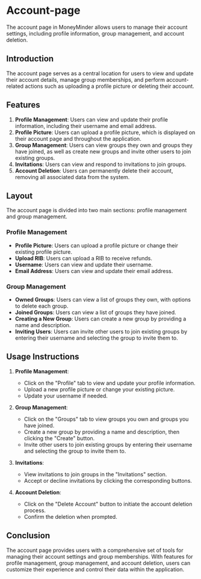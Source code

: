 # Account-page

The account page in MoneyMinder allows users to manage their account settings, including profile information, group management, and account deletion.

## Introduction

The account page serves as a central location for users to view and update their account details, manage group memberships, and perform account-related actions such as uploading a profile picture or deleting their account.

## Features

1. **Profile Management**: Users can view and update their profile information, including their username and email address.
2. **Profile Picture**: Users can upload a profile picture, which is displayed on their account page and throughout the application.
3. **Group Management**: Users can view groups they own and groups they have joined, as well as create new groups and invite other users to join existing groups.
4. **Invitations**: Users can view and respond to invitations to join groups.
5. **Account Deletion**: Users can permanently delete their account, removing all associated data from the system.

## Layout

The account page is divided into two main sections: profile management and group management.

### Profile Management

- **Profile Picture**: Users can upload a profile picture or change their existing profile picture.
- **Upload RIB**: Users can upload a RIB to receive refunds.
- **Username**: Users can view and update their username.
- **Email Address**: Users can view and update their email address.

### Group Management

- **Owned Groups**: Users can view a list of groups they own, with options to delete each group.
- **Joined Groups**: Users can view a list of groups they have joined.
- **Creating a New Group**: Users can create a new group by providing a name and description.
- **Inviting Users**: Users can invite other users to join existing groups by entering their username and selecting the group to invite them to.

## Usage Instructions

1. **Profile Management**:
    - Click on the "Profile" tab to view and update your profile information.
    - Upload a new profile picture or change your existing picture.
    - Update your username if needed.

2. **Group Management**:
    - Click on the "Groups" tab to view groups you own and groups you have joined.
    - Create a new group by providing a name and description, then clicking the "Create" button.
    - Invite other users to join existing groups by entering their username and selecting the group to invite them to.

3. **Invitations**:
    - View invitations to join groups in the "Invitations" section.
    - Accept or decline invitations by clicking the corresponding buttons.

4. **Account Deletion**:
    - Click on the "Delete Account" button to initiate the account deletion process.
    - Confirm the deletion when prompted.

## Conclusion

The account page provides users with a comprehensive set of tools for managing their account settings and group memberships. With features for profile management, group management, and account deletion, users can customize their experience and control their data within the application.
